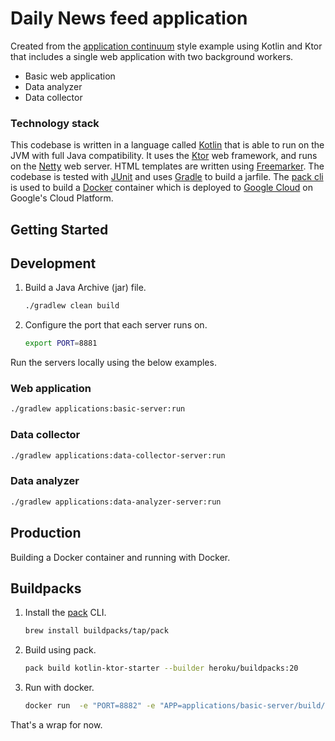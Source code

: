 # Daily News feed application

Created from the [application continuum](https://www.appcontinuum.io/) style example using Kotlin and Ktor
that includes a single web application with two background workers.

* Basic web application
* Data analyzer
* Data collector

### Technology stack

This codebase is written in a language called [Kotlin](https://kotlinlang.org) that is able to run on the JVM with full
Java compatibility.
It uses the [Ktor](https://ktor.io) web framework, and runs on the [Netty](https://netty.io/) web server.
HTML templates are written using [Freemarker](https://freemarker.apache.org).
The codebase is tested with [JUnit](https://junit.org/) and uses [Gradle](https://gradle.org) to build a jarfile.
The [pack cli](https://buildpacks.io/docs/tools/pack/) is used to build a [Docker](https://www.docker.com/) container
which is deployed to
[Google Cloud](https://cloud.google.com/) on Google's Cloud Platform.

## Getting Started

## Development

1. Build a Java Archive (jar) file.
   ```bash
   ./gradlew clean build
   ```

1. Configure the port that each server runs on.
   ```bash
   export PORT=8881
   ```

Run the servers locally using the below examples.

### Web application

```bash
./gradlew applications:basic-server:run
```

### Data collector

```bash
./gradlew applications:data-collector-server:run
```

### Data analyzer

```bash
./gradlew applications:data-analyzer-server:run
```

## Production

Building a Docker container and running with Docker.

## Buildpacks

1. Install the [pack](https://buildpacks.io/docs/tools/pack/) CLI.
   ```bash
   brew install buildpacks/tap/pack
   ```

1. Build using pack.
   ```bash
   pack build kotlin-ktor-starter --builder heroku/buildpacks:20
   ```

1. Run with docker.
   ```bash
   docker run  -e "PORT=8882" -e "APP=applications/basic-server/build/libs/basic-server-1.0-SNAPSHOT.jar" kotlin-ktor-starter
   ```

That's a wrap for now.
